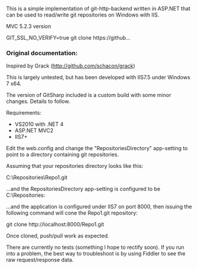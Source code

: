 This is a simple implementation of git-http-backend written in ASP.NET 
that can be used to read/write git repositories on Windows with IIS.

MVC 5.2.3 version

GIT_SSL_NO_VERIFY=true git clone https://github...


### Original documentation:

Inspired by Grack (http://github.com/schacon/grack)

This is largely untested, but has been developed with IIS7.5 under Windows 7 x64. 

The version of GitSharp included is a custom build with some minor changes. Details to follow.

Requirements:
- VS2010 with .NET 4
- ASP.NET MVC2
- IIS7+

Edit the web.config and change the "RepositoriesDirectory" app-setting to point to a directory containing git repositories.

Assuming that your repositories directory looks like this:

C:\Repositories\Repo1.git

...and the RepositoriesDirectory app-setting is configured to be C:\Repositories:

<appSettings>
		<add key="RepositoriesDirectory" value="C:\Repositories"/>
</appSettings>
	
...and the application is configured under IIS7 on port 8000, then issuing the following command will cone the Repo1.git repository:

git clone http://localhost:8000/Repo1.git

Once cloned, push/pull work as expected.

There are currently no tests (something I hope to rectify soon). If you run into a problem, the best way to troubleshoot is by using Fiddler to see the raw request/response data.